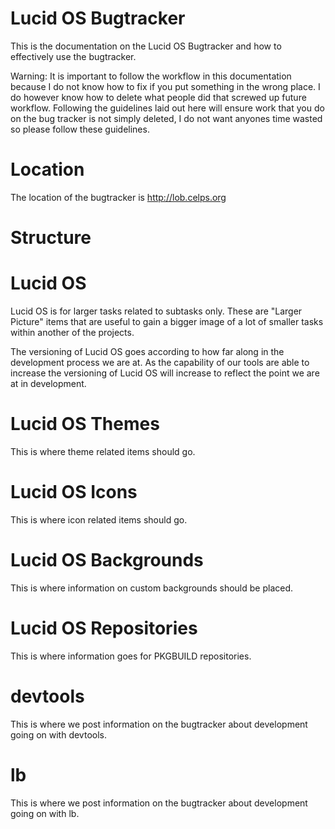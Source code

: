 Lucid OS Bugtracker
=====

This is the documentation on the Lucid OS Bugtracker and how to
effectively use the bugtracker.

Warning: It is important to follow the workflow in this documentation
    because I do not know how to fix if you put something in the wrong
    place. I do however know how to delete what people did that screwed
    up future workflow. Following the guidelines laid out here will
    ensure work that you do on the bug tracker is not simply deleted,
    I do not want anyones time wasted so please follow these guidelines.

Location
=====

The location of the bugtracker is http://lob.celps.org

Structure
=====

Lucid OS
=====

Lucid OS is for larger tasks related to subtasks only. These are
"Larger Picture" items that are useful to gain a bigger image of a
lot of smaller tasks within another of the projects.

The versioning of Lucid OS goes according to how far along in the
development process we are at. As the capability of our tools are able
to increase the versioning of Lucid OS will increase to reflect the
point we are at in development.

Lucid OS Themes
=====

This is where theme related items should go.

Lucid OS Icons
=====

This is where icon related items should go.

Lucid OS Backgrounds
=====

This is where information on custom backgrounds should be placed.

Lucid OS Repositories
=====

This is where information goes for PKGBUILD repositories.

devtools
=====

This is where we post information on the bugtracker about development
going on with devtools.

lb
=====

This is where we post information on the bugtracker about development
going on with lb.
